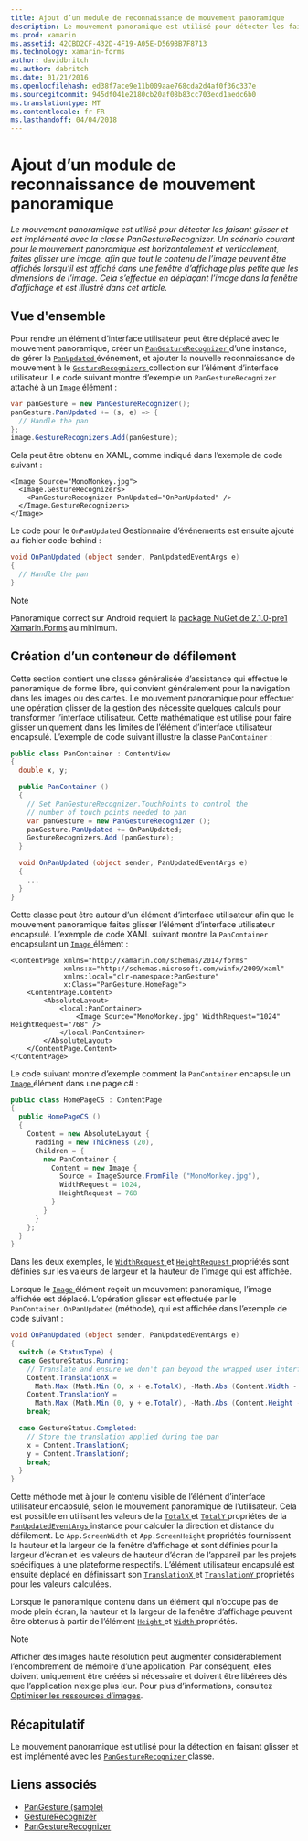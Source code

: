 ```yaml
---
title: Ajout d’un module de reconnaissance de mouvement panoramique
description: Le mouvement panoramique est utilisé pour détecter les faisant glisser et est implémenté avec la classe PanGestureRecognizer. Un scénario courant pour le mouvement panoramique est horizontalement et verticalement, faites glisser une image, afin que tout le contenu de l’image peuvent être affichés lorsqu’il est affiché dans une fenêtre d’affichage plus petite que les dimensions de l’image. Cela s’effectue en déplaçant l’image dans la fenêtre d’affichage et est illustré dans cet article.
ms.prod: xamarin
ms.assetid: 42CBD2CF-432D-4F19-A05E-D569BB7F8713
ms.technology: xamarin-forms
author: davidbritch
ms.author: dabritch
ms.date: 01/21/2016
ms.openlocfilehash: ed38f7ace9e11b009aae768cda2d4af0f36c337e
ms.sourcegitcommit: 945df041e2180cb20af08b83cc703ecd1aedc6b0
ms.translationtype: MT
ms.contentlocale: fr-FR
ms.lasthandoff: 04/04/2018
---
```

# <a name="adding-a-pan-gesture-recognizer"></a>Ajout d’un module de reconnaissance de mouvement panoramique

_Le mouvement panoramique est utilisé pour détecter les faisant glisser et est implémenté avec la classe PanGestureRecognizer. Un scénario courant pour le mouvement panoramique est horizontalement et verticalement, faites glisser une image, afin que tout le contenu de l’image peuvent être affichés lorsqu’il est affiché dans une fenêtre d’affichage plus petite que les dimensions de l’image. Cela s’effectue en déplaçant l’image dans la fenêtre d’affichage et est illustré dans cet article._

## <a name="overview"></a>Vue d'ensemble

Pour rendre un élément d’interface utilisateur peut être déplacé avec le mouvement panoramique, créer un [ `PanGestureRecognizer` ](https://developer.xamarin.com/api/type/Xamarin.Forms.PanGestureRecognizer/) d’une instance, de gérer la [ `PanUpdated` ](https://developer.xamarin.com/api/event/Xamarin.Forms.PanGestureRecognizer.PanUpdated/) événement, et ajouter la nouvelle reconnaissance de mouvement à le [ `GestureRecognizers` ](https://developer.xamarin.com/api/property/Xamarin.Forms.View.GestureRecognizers/) collection sur l’élément d’interface utilisateur. Le code suivant montre d’exemple un `PanGestureRecognizer` attaché à un [ `Image` ](https://developer.xamarin.com/api/type/Xamarin.Forms.Image/) élément :

```csharp
var panGesture = new PanGestureRecognizer();
panGesture.PanUpdated += (s, e) => {
  // Handle the pan
};
image.GestureRecognizers.Add(panGesture);
```

Cela peut être obtenu en XAML, comme indiqué dans l’exemple de code suivant :

```xaml
<Image Source="MonoMonkey.jpg">
  <Image.GestureRecognizers>
    <PanGestureRecognizer PanUpdated="OnPanUpdated" />
  </Image.GestureRecognizers>
</Image>
```

Le code pour le `OnPanUpdated` Gestionnaire d’événements est ensuite ajouté au fichier code-behind :

```csharp
void OnPanUpdated (object sender, PanUpdatedEventArgs e)
{
  // Handle the pan
}
```

> [!NOTE]
> Panoramique correct sur Android requiert la [package NuGet de 2.1.0-pre1 Xamarin.Forms](https://www.nuget.org/packages/Xamarin.Forms/2.1.0.6501-pre1) au minimum.

## <a name="creating-a-pan-container"></a>Création d’un conteneur de défilement

Cette section contient une classe généralisée d’assistance qui effectue le panoramique de forme libre, qui convient généralement pour la navigation dans les images ou des cartes. Le mouvement panoramique pour effectuer une opération glisser de la gestion des nécessite quelques calculs pour transformer l’interface utilisateur. Cette mathématique est utilisé pour faire glisser uniquement dans les limites de l’élément d’interface utilisateur encapsulé. L’exemple de code suivant illustre la classe `PanContainer` :

```csharp
public class PanContainer : ContentView
{
  double x, y;

  public PanContainer ()
  {
    // Set PanGestureRecognizer.TouchPoints to control the
    // number of touch points needed to pan
    var panGesture = new PanGestureRecognizer ();
    panGesture.PanUpdated += OnPanUpdated;
    GestureRecognizers.Add (panGesture);
  }

  void OnPanUpdated (object sender, PanUpdatedEventArgs e)
  {
    ...
  }
}
```

Cette classe peut être autour d’un élément d’interface utilisateur afin que le mouvement panoramique faites glisser l’élément d’interface utilisateur encapsulé. L’exemple de code XAML suivant montre la `PanContainer` encapsulant un [ `Image` ](https://developer.xamarin.com/api/type/Xamarin.Forms.Image/) élément :

```xaml
<ContentPage xmlns="http://xamarin.com/schemas/2014/forms"
             xmlns:x="http://schemas.microsoft.com/winfx/2009/xaml"
             xmlns:local="clr-namespace:PanGesture"
             x:Class="PanGesture.HomePage">
    <ContentPage.Content>
        <AbsoluteLayout>
            <local:PanContainer>
                <Image Source="MonoMonkey.jpg" WidthRequest="1024" HeightRequest="768" />
            </local:PanContainer>
        </AbsoluteLayout>
    </ContentPage.Content>
</ContentPage>
```

Le code suivant montre d’exemple comment la `PanContainer` encapsule un [ `Image` ](https://developer.xamarin.com/api/type/Xamarin.Forms.Image/) élément dans une page c# :

```csharp
public class HomePageCS : ContentPage
{
  public HomePageCS ()
  {
    Content = new AbsoluteLayout {
      Padding = new Thickness (20),
      Children = {
        new PanContainer {
          Content = new Image {
            Source = ImageSource.FromFile ("MonoMonkey.jpg"),
            WidthRequest = 1024,
            HeightRequest = 768
          }
        }
      }
    };
  }
}
```

Dans les deux exemples, le [ `WidthRequest` ](https://developer.xamarin.com/api/property/Xamarin.Forms.VisualElement.WidthRequest/) et [ `HeightRequest` ](https://developer.xamarin.com/api/property/Xamarin.Forms.VisualElement.HeightRequest/) propriétés sont définies sur les valeurs de largeur et la hauteur de l’image qui est affichée.

Lorsque le [ `Image` ](https://developer.xamarin.com/api/type/Xamarin.Forms.Image/) élément reçoit un mouvement panoramique, l’image affichée est déplacé. L’opération glisser est effectuée par le `PanContainer.OnPanUpdated` (méthode), qui est affichée dans l’exemple de code suivant :

```csharp
void OnPanUpdated (object sender, PanUpdatedEventArgs e)
{
  switch (e.StatusType) {
  case GestureStatus.Running:
    // Translate and ensure we don't pan beyond the wrapped user interface element bounds.
    Content.TranslationX =
      Math.Max (Math.Min (0, x + e.TotalX), -Math.Abs (Content.Width - App.ScreenWidth));
    Content.TranslationY =
      Math.Max (Math.Min (0, y + e.TotalY), -Math.Abs (Content.Height - App.ScreenHeight));
    break;

  case GestureStatus.Completed:
    // Store the translation applied during the pan
    x = Content.TranslationX;
    y = Content.TranslationY;
    break;
  }
}
```

Cette méthode met à jour le contenu visible de l’élément d’interface utilisateur encapsulé, selon le mouvement panoramique de l’utilisateur. Cela est possible en utilisant les valeurs de la [ `TotalX` ](https://developer.xamarin.com/api/property/Xamarin.Forms.PanUpdatedEventArgs.TotalX/) et [ `TotalY` ](https://developer.xamarin.com/api/property/Xamarin.Forms.PanUpdatedEventArgs.TotalY/) propriétés de la [ `PanUpdatedEventArgs` ](https://developer.xamarin.com/api/type/Xamarin.Forms.PanUpdatedEventArgs/) instance pour calculer la direction et distance du défilement. Le `App.ScreenWidth` et `App.ScreenHeight` propriétés fournissent la hauteur et la largeur de la fenêtre d’affichage et sont définies pour la largeur d’écran et les valeurs de hauteur d’écran de l’appareil par les projets spécifiques à une plateforme respectifs. L’élément utilisateur encapsulé est ensuite déplacé en définissant son [ `TranslationX` ](https://developer.xamarin.com/api/property/Xamarin.Forms.VisualElement.TranslationX/) et [ `TranslationY` ](https://developer.xamarin.com/api/property/Xamarin.Forms.VisualElement.TranslationY/) propriétés pour les valeurs calculées.

Lorsque le panoramique contenu dans un élément qui n’occupe pas de mode plein écran, la hauteur et la largeur de la fenêtre d’affichage peuvent être obtenus à partir de l’élément [ `Height` ](https://developer.xamarin.com/api/property/Xamarin.Forms.VisualElement.Height/) et [ `Width` ](https://developer.xamarin.com/api/property/Xamarin.Forms.VisualElement.Width/) propriétés.

> [!NOTE]
> Afficher des images haute résolution peut augmenter considérablement l’encombrement de mémoire d’une application. Par conséquent, elles doivent uniquement être créées si nécessaire et doivent être libérées dès que l’application n’exige plus leur. Pour plus d’informations, consultez [Optimiser les ressources d’images](~/xamarin-forms/deploy-test/performance.md#optimizeimages).

## <a name="summary"></a>Récapitulatif

Le mouvement panoramique est utilisé pour la détection en faisant glisser et est implémenté avec les [ `PanGestureRecognizer` ](https://developer.xamarin.com/api/type/Xamarin.Forms.PanGestureRecognizer/) classe.



## <a name="related-links"></a>Liens associés

- [PanGesture (sample)](https://developer.xamarin.com/samples/xamarin-forms/WorkingWithGestures/PanGesture/)
- [GestureRecognizer](https://developer.xamarin.com/api/type/Xamarin.Forms.GestureRecognizer/)
- [PanGestureRecognizer](https://developer.xamarin.com/api/type/Xamarin.Forms.PanGestureRecognizer/)

